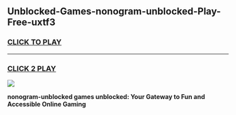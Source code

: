 
## Unblocked-Games-nonogram-unblocked-Play-Free-uxtf3
<h3>
<a href="https://premium76.site?title=nonogram-unblocked&ref=18A1">CLICK TO PLAY</a></h3>
<hr>

<h3>
<a href="https://premium76.site?title=nonogram-unblocked&ref=18A1">CLICK 2 PLAY</a>
  
</h3>

<a href="https://premium76.site?title=nonogram-unblocked&ref=18A1"><img src="https://clearcache.store/games.png"></a>


**nonogram-unblocked games unblocked: Your Gateway to Fun and Accessible Online Gaming**

